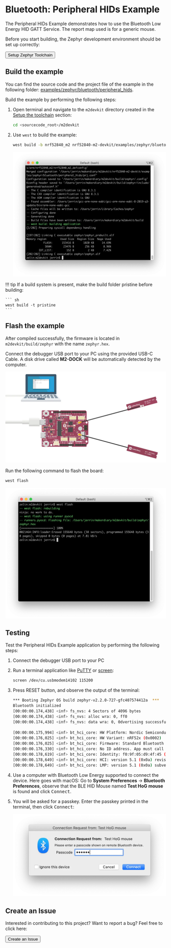 # Bluetooth: Peripheral HIDs Example

The Peripheral HIDs Example demonstrates how to use the Bluetooth Low Energy HID GATT Service. The report map used is for a generic mouse.

Before you start building, the Zephyr development environment should be set up correctly:

<a href="../../setup"><button data-md-color-primary="red-bud" style="width:auto;">Setup Zephyr Toolchain</button></a>

## Build the example

You can find the source code and the project file of the example in the following folder: [examples/zephyr/bluetooth/peripheral_hids](https://github.com/makerdiary/nrf52840-m2-devkit/tree/master/examples/zephyr/bluetooth/peripheral_hids).

Build the example by performing the following steps:

1. Open terminal and navigate to the `m2devkit` directory created in the [Setup the toolchain](../setup.md) section:

	``` sh
	cd <sourcecode_root>/m2devkit
	```

2. Use `west` to build the example:

	``` sh
	west build -b nrf52840_m2 nrf52840-m2-devkit/examples/zephyr/bluetooth/peripheral_hids
	```

	![](assets/images/building-ble-hids.webp)

!!! tip
	If a build system is present, make the build folder pristine before building:

	``` sh
	west build -t pristine
	```

## Flash the example

After compiled successfully, the firmware is located in `m2devkit/build/zephyr` with the name `zephyr.hex`.

Connect the debugger USB port to your PC using the provided USB-C Cable. A disk drive called **M2-DOCK** will be automatically detected by the computer.

![](../../assets/images/programming-firmware.webp)

Run the following command to flash the board:

``` sh
west flash
```

![](assets/images/flashing-ble-hids.webp)

## Testing

Test the Peripheral HIDs Example application by performing the following steps:

1. Connect the debugger USB port to your PC

2. Run a terminal application like [PuTTY](https://www.chiark.greenend.org.uk/~sgtatham/putty/) or [screen](https://www.gnu.org/software/screen/manual/screen.html):

	``` sh
	screen /dev/cu.usbmodem14102 115200
	```

3. Press RESET button, and observe the output of the terminal:

	``` sh
	*** Booting Zephyr OS build zephyr-v2.2.0-727-gfc407574412a  ***
	Bluetooth initialized
	[00:00:00.174,438] <inf> fs_nvs: 4 Sectors of 4096 bytes
	[00:00:00.174,438] <inf> fs_nvs: alloc wra: 0, ff0
	[00:00:00.174,438] <inf> fs_nvs: data wra: 0, 0dvertising successfully started

	[00:00:00.175,994] <inf> bt_hci_core: HW Platform: Nordic Semiconductor (0x0002)
	[00:00:00.176,025] <inf> bt_hci_core: HW Variant: nRF52x (0x0002)
	[00:00:00.176,025] <inf> bt_hci_core: Firmware: Standard Bluetooth controller (0x00) Version 2.2 Build 99
	[00:00:00.176,330] <inf> bt_hci_core: No ID address. App must call settings_load()
	[00:00:00.178,619] <inf> bt_hci_core: Identity: f0:9f:05:d9:4f:45 (random)
	[00:00:00.178,649] <inf> bt_hci_core: HCI: version 5.1 (0x0a) revision 0x0000, manufacturer 0x05f1
	[00:00:00.178,649] <inf> bt_hci_core: LMP: version 5.1 (0x0a) subver 0xffff
	```

4. Use a computer with Bluetooth Low Energy supported to connect the device. Here goes with macOS: Go to **System Preferences** -> **Bluetooth Preferences**, observe that the BLE HID Mouse named **Test HoG mouse** is found and click <kbd>Connect</kbd>.

5. You will be asked for a passkey. Enter the passkey printed in the terminal, then click <kbd>Connect</kbd>:

	![](assets/images/macos-ble-hids.webp)


## Create an Issue

Interested in contributing to this project? Want to report a bug? Feel free to click here:

<a href="https://github.com/makerdiary/nrf52840-m2-devkit/issues/new?title=Zephyr:%20BLE%20HIDs:%20%3Ctitle%3E"><button data-md-color-primary="red-bud"><i class="fa fa-github"></i> Create an Issue</button></a>
